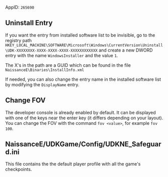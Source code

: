 AppID: `265690`


Uninstall Entry
---------------

If you want the entry from installed software list to be invisible, go to the registry
path `HKEY_LOCAL_MACHINE\SOFTWARE\Microsoft\Windows\CurrentVersion\Uninstall\UDK-XXXXXXXX-XXXX-XXXX-XXXX-XXXXXXXXXXXX`
and create a new DWORD entry with the name `WindowsInstaller` and the value `1`.

The X's in the path are a GUID which can be found in the file `NaissanceE\Binaries\InstallInfo.xml`

If needed, you can also change the entry name in the installed software list by modifying the `DisplayName` entry.


Change FOV
----------

The developer console is already enabled by default. It can be displayed with one of the keys near the enter
key (it differs depending on your layout). You can change the FOV with the command `fov <value>`,
for example `fov 100`.


NaissanceE/UDKGame/Config/UDKNE_Safeguard.ini
---------------------------------------------

This file contains the the default player profile with all the game's checkpoints.
